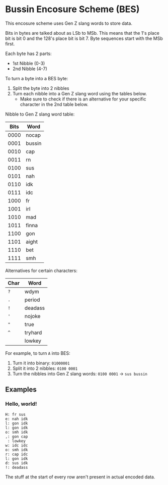 # Bussin Encosure Scheme (BES)

This encosure scheme uses Gen Z slang words to store data.

Bits in bytes are talked about as LSb to MSb.
This means that the 1's place bit is bit 0 and the 128's place bit is bit 7.
Byte sequences start with the MSb first.

Each byte has 2 parts:
- 1st Nibble (0-3)
- 2nd Nibble (4-7)

To turn a byte into a BES byte:
1. Split the byte into 2 nibbles
2. Turn each nibble into a Gen Z slang word using the tables below.
    - Make sure to check if there is an alternative for your specific character in the 2nd table below.

Nibble to Gen Z slang word table:

| Bits | Word   |
| ---- | ------ |
| 0000 | nocap  |
| 0001 | bussin |
| 0010 | cap    |
| 0011 | rn     |
| 0100 | sus    |
| 0101 | nah    |
| 0110 | idk    |
| 0111 | idc    |
| 1000 | fr     |
| 1001 | irl    |
| 1010 | mad    |
| 1011 | finna  |
| 1100 | gon    |
| 1101 | aight  |
| 1110 | bet    |
| 1111 | smh    |

Alternatives for certain characters:

| Char | Word    |
| ---- | ------- |
| `?`  | wdym    |
| `.`  | period  |
| `!`  | deadass |
| `'`  | nojoke  |
| `"`  | true    |
| `^`  | tryhard |
| ` `  | lowkey  |

For example, to turn `A` into BES:
1. Turn it into binary: `01000001`
2. Split it into 2 nibbles: `0100 0001`
3. Turn the nibbles into Gen Z slang words: `0100 0001` -> `sus bussin`

## Examples

### Hello, world!

```
H: fr sus
e: nah idk
l: gon idk
l: gon idk
o: smh idk
,: gon cap
 : lowkey
w: idc idc
o: smh idk
r: cap idc
l: gon idk
d: sus idk
!: deadass
```

The stuff at the start of every row aren't present in actual encoded data.